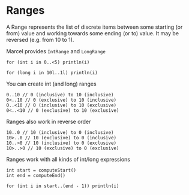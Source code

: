 # Ranges

A Range represents the list of discrete items between some starting (or from) value and working towards some ending (or to) value.
It may be reversed (e.g. from 10 to 1).

Marcel provides `IntRange` and `LongRange`



```marcel
for (int i in 0..<5) println(i)

for (long i in 10l..1l) println(i)

```


You can create int (and long) ranges

```marcel
0..10 // 0 (inclusive) to 10 (inclusive)
0<..10 // 0 (exclusive) to 10 (inclusive)
0..<10 // 0 (inclusive) to 10 (exclusive)
0<..<10 // 0 (exclusive) to 10 (exclusive)
```

Ranges also work in reverse order

```marcel
10..0 // 10 (inclusive) to 0 (inclusive)
10>..0 // 10 (exclusive) to 0 (inclusive)
10..>0 // 10 (inclusive) to 0 (exclusive)
10>..>0 // 10 (exclusive) to 0 (exclusive)
```

Ranges work with all kinds of int/long expressions

```marcel
int start = computeStart()
int end = computeEnd()

for (int i in start..(end - 1)) println(i)
```
